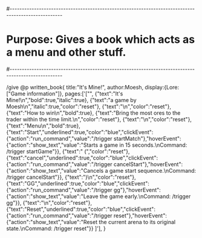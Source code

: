#---------------------------------------------------------------------------------------------------
# Purpose: Gives a book which acts as a menu and other stuff.
#---------------------------------------------------------------------------------------------------

/give @p written_book{
	title:"It's Mine!",
	author:Moesh,
	display:{Lore:["Game information"]},
	pages:['["",
		{"text":"It\'s Mine!\\n","bold":true,"italic":true},
		{"text":"a game by Moesh\\n","italic":true,"color":"reset"},
		{"text":"\\n","color":"reset"},	
		{"text":"How to win\\n","bold":true},
		{"text":"Bring the most ores to the trader within the time limit.\\n","color":"reset"},
		{"text":"\\n","color":"reset"},	
		{"text":"Menu\\n","bold":true},
		{"text":"Start","underlined":true,"color":"blue","clickEvent":{"action":"run_command","value":"/trigger startMatch"},"hoverEvent":{"action":"show_text","value":"Starts a game in 15 seconds.\\nCommand: /trigger startGame"}},
		{"text":" (","color":"reset"},
		{"text":"cancel","underlined":true,"color":"blue","clickEvent":{"action":"run_command","value":"/trigger cancelStart"},"hoverEvent":{"action":"show_text","value":"Cancels a game start sequence.\\nCommand: /trigger cancelStart"}},
		{"text":")\\n","color":"reset"},
		{"text":"GG","underlined":true,"color":"blue","clickEvent":{"action":"run_command","value":"/trigger gg"},"hoverEvent":{"action":"show_text","value":"Leave the game early.\\nCommand: /trigger gg"}},
		{"text":"\\n","color":"reset"},
		{"text":"Reset","underlined":true,"color":"blue","clickEvent":{"action":"run_command","value":"/trigger reset"},"hoverEvent":{"action":"show_text","value":"Reset the current arena to its original state.\\nCommand: /trigger reset"}}
	]'],
}